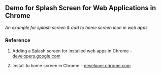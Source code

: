 ## Demo for Splash Screen for Web Applications in Chrome

*An example for splash screen & add to home screen icon in web apps*

### Reference

1. Adding a Splash screen for installed web apps in Chrome - [developers.google.com](https://developers.google.com/web/updates/2015/10/splashscreen?hl=enh)

1. Install to home screen in Chrome - [developer.chrome.com](https://developer.chrome.com/multidevice/android/installtohomescreen)
